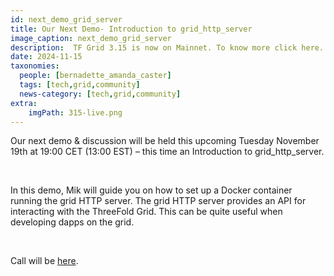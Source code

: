 ```yaml
---
id: next_demo_grid_server
title: Our Next Demo- Introduction to grid_http_server
image_caption: next_demo_grid_server
description:  TF Grid 3.15 is now on Mainnet. To know more click here. 
date: 2024-11-15
taxonomies:
  people: [bernadette_amanda_caster]
  tags: [tech,grid,community]
  news-category: [tech,grid,community]
extra:
    imgPath: 315-live.png
---
```


Our next demo & discussion will be held this upcoming Tuesday November 19th at 19:00 CET (13:00 EST) – this time an Introduction to grid_http_server.

<br/>

In this demo, Mik will guide you on how to set up a Docker container running the grid HTTP server. The grid HTTP server provides an API for interacting with the ThreeFold Grid. This can be quite useful when developing dapps on the grid.

<br/>

Call will be [here](https://bit.ly/tfcommunitycall).